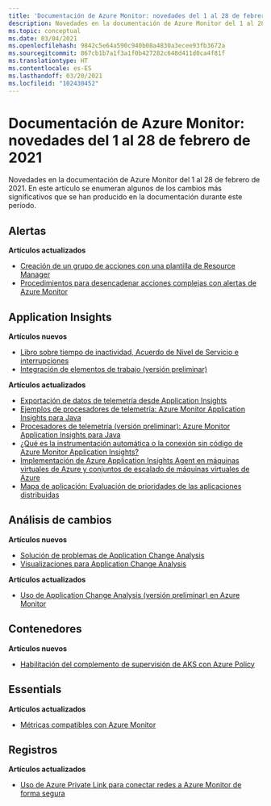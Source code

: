 ```yaml
---
title: 'Documentación de Azure Monitor: novedades del 1 al 28 de febrero de 2021'
description: Novedades en la documentación de Azure Monitor del 1 al 28 de febrero de 2021.
ms.topic: conceptual
ms.date: 03/04/2021
ms.openlocfilehash: 9842c5e64a590c940b08a4830a3ecee93fb3672a
ms.sourcegitcommit: 867cb1b7a1f3a1f0b427282c648d411d0ca4f81f
ms.translationtype: HT
ms.contentlocale: es-ES
ms.lasthandoff: 03/20/2021
ms.locfileid: "102430452"
---
```

# <a name="azure-monitor-docs-whats-new-for-february-1-2021---february-28-2021"></a>Documentación de Azure Monitor: novedades del 1 al 28 de febrero de 2021

Novedades en la documentación de Azure Monitor del 1 al 28 de febrero de 2021. En este artículo se enumeran algunos de los cambios más significativos que se han producido en la documentación durante este período.

## <a name="alerts"></a>Alertas

**Artículos actualizados**

- [Creación de un grupo de acciones con una plantilla de Resource Manager](./alerts/action-groups-create-resource-manager-template.md)
- [Procedimientos para desencadenar acciones complejas con alertas de Azure Monitor](./alerts/action-groups-logic-app.md)

## <a name="application-insights"></a>Application Insights

**Artículos nuevos**

- [Libro sobre tiempo de inactividad, Acuerdo de Nivel de Servicio e interrupciones](./app/sla-report.md)
- [Integración de elementos de trabajo (versión preliminar)](./app/work-item-integration.md)

**Artículos actualizados**

- [Exportación de datos de telemetría desde Application Insights](./app/export-telemetry.md)
- [Ejemplos de procesadores de telemetría: Azure Monitor Application Insights para Java](./app/java-standalone-telemetry-processors-examples.md)
- [Procesadores de telemetría (versión preliminar): Azure Monitor Application Insights para Java](./app/java-standalone-telemetry-processors.md)
- [¿Qué es la instrumentación automática o la conexión sin código de Azure Monitor Application Insights?](./app/codeless-overview.md)
- [Implementación de Azure Application Insights Agent en máquinas virtuales de Azure y conjuntos de escalado de máquinas virtuales de Azure](./app/azure-vm-vmss-apps.md)
- [Mapa de aplicación: Evaluación de prioridades de las aplicaciones distribuidas](./app/app-map.md)

## <a name="change-analysis"></a>Análisis de cambios

**Artículos nuevos**

- [Solución de problemas de Application Change Analysis](./app/change-analysis-troubleshoot.md)
- [Visualizaciones para Application Change Analysis](./app/change-analysis-visualizations.md)

**Artículos actualizados**

- [Uso de Application Change Analysis (versión preliminar) en Azure Monitor](./app/change-analysis.md)

## <a name="containers"></a>Contenedores

**Artículos nuevos**

- [Habilitación del complemento de supervisión de AKS con Azure Policy](./containers/container-insights-enable-aks-policy.md)

## <a name="essentials"></a>Essentials

**Artículos actualizados**

- [Métricas compatibles con Azure Monitor](./essentials/metrics-supported.md)


## <a name="logs"></a>Registros

**Artículos actualizados**

- [Uso de Azure Private Link para conectar redes a Azure Monitor de forma segura](./logs/private-link-security.md)


